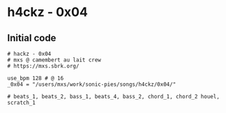 # h4ckz - 0x04

## Initial code

```
# hackz - 0x04
# mxs @ camembert au lait crew
# https://mxs.sbrk.org/

use_bpm 128 # @ 16
_0x04 = "/users/mxs/work/sonic-pies/songs/h4ckz/0x04/"

# beats_1, beats_2, bass_1, beats_4, bass_2, chord_1, chord_2 houel, scratch_1
```
